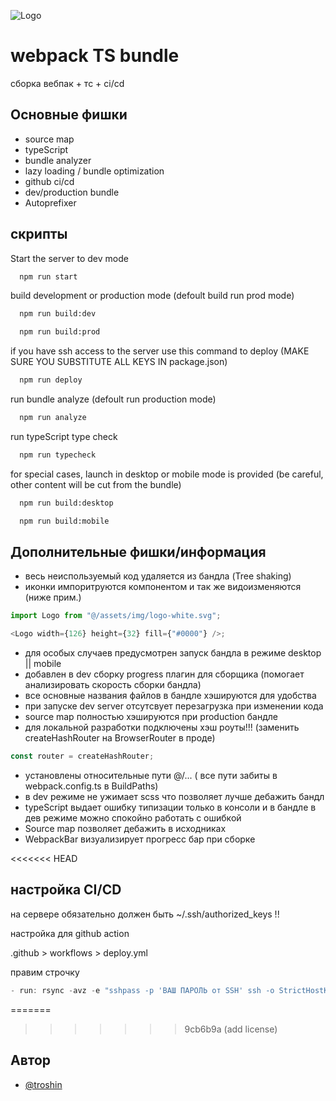 ![Logo](https://github.com/Creator11/webpack-starter/raw/main/src/assets/img/logo.jpg)

# webpack TS bundle

cборка вебпак + тс + ci/cd

## Основные фишки

- source map
- typeScript
- bundle analyzer
- lazy loading / bundle optimization
- github ci/cd
- dev/production bundle
- Autoprefixer

## скрипты

Start the server to dev mode

```bash
  npm run start
```

build development or production mode (defoult build run prod mode)

```bash
  npm run build:dev
```

```bash
  npm run build:prod
```

if you have ssh access to the server
use this command to deploy (MAKE SURE YOU SUBSTITUTE ALL KEYS IN package.json)

```bash
  npm run deploy
```

run bundle analyze (defoult run production mode)

```bash
  npm run analyze
```

run typeScript type check

```bash
  npm run typecheck
```

for special cases, launch in desktop or mobile mode is provided
(be careful, other content will be cut from the bundle)

```bash
  npm run build:desktop
```

```bash
  npm run build:mobile
```

## Дополнительные фишки/информация

- весь неиспользуемый код удаляется из бандла (Tree shaking)
- иконки импоритруются компонентом и так же видоизменяются (ниже прим.)

```javascript
import Logo from "@/assets/img/logo-white.svg";

<Logo width={126} height={32} fill={"#0000"} />;
```

- для особых случаев предусмотрен запуск бандла в режиме desktop || mobile
- добавлен в dev сборку progress плагин для сборщика (помогает анализировать скорость сборки бандла)
- все основные названия файлов в бандле хэшируются для удобства
- при запуске dev server отсутсвует перезагрузка при изменении кода
- source map полностью хэшируются при production бандле
- для локальной разработки подключены хэш роуты!!! (заменить createHashRouter на BrowserRouter в проде)

```javascript
const router = createHashRouter;
```

- установлены относительные пути @/... ( все пути забиты в webpack.config.ts в BuildPaths)
- в dev режиме не ужимает scss что позволяет лучше дебажить бандл
- typeScript выдает ошибку типизации только в консоли и в бандле в дев режиме можно спокойно работать с ошибкой
- Source map позволяет дебажить в исходниках
- WebpackBar визуализирует прогресс бар при сборке

<<<<<<< HEAD
## настройка CI/CD

на сервере обязательно должен быть ~/.ssh/authorized_keys !!

настройка для github action

.github > workflows > deploy.yml

правим строчку

```javascript
- run: rsync -avz -e "sshpass -p 'ВАШ ПАРОЛЬ от SSH' ssh -o StrictHostKeyChecking=no" build/ admin@netangels.ru:/home/admin/mysite.ru/app
```
 
 
=======
>>>>>>> 9cb6b9a (add license)
## Автор

- [@troshin](https://github.com/dTroshin11)
